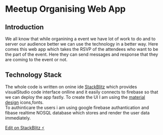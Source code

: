 # Meetup Organising Web App

## Introduction
We all know that while organining a event we have lot of work to do and to server our audience better we can use the technology in a better way.
Here comes this web app which takes the RSVP of the attendees who want to be the  part of the event. Here they can send messages and response that
they are coming to the event or not.

## Technology Stack
The whole code is written on onine ide [StackBlitz](https://stackblitz.com) which provides visualStudio code interface onlline and it easily connects to firebase so that we can deploy the app fastly.
To create the UI I am using the [material design](https://material.io/design) icons,fonts.   
To authinticare the users i am using google firebase authantication and fibase realtime NOSQL database which stores and render the user data immediately.



[Edit on StackBlitz ⚡️](https://stackblitz.com/edit/firebase-gtk-web-start-wyjeaz)
